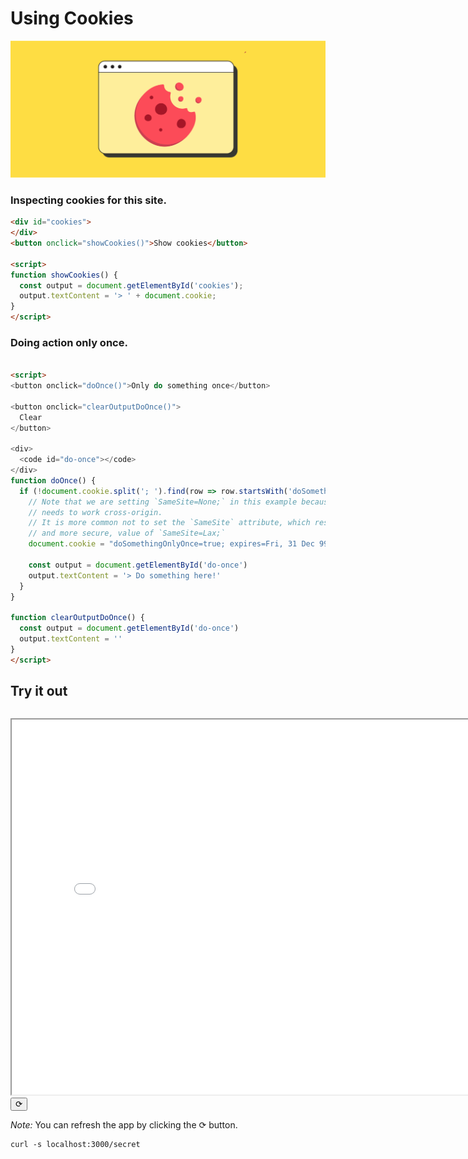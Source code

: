 # Using Cookies

![img](imgs/cookie.png)

### Inspecting cookies for this site.

```html | {type: 'playground'}
<div id="cookies">
</div>
<button onclick="showCookies()">Show cookies</button>

<script>
function showCookies() {
  const output = document.getElementById('cookies');
  output.textContent = '> ' + document.cookie;
}
</script>
```

### Doing action only once.

```html | {type: 'playground'}

<script>
<button onclick="doOnce()">Only do something once</button>

<button onclick="clearOutputDoOnce()">
  Clear
</button>

<div>
  <code id="do-once"></code>
</div>
function doOnce() {
  if (!document.cookie.split('; ').find(row => row.startsWith('doSomethingOnlyOnce'))) {
    // Note that we are setting `SameSite=None;` in this example because the example
    // needs to work cross-origin.
    // It is more common not to set the `SameSite` attribute, which results in the default,
    // and more secure, value of `SameSite=Lax;`
    document.cookie = "doSomethingOnlyOnce=true; expires=Fri, 31 Dec 9999 23:59:59 GMT; SameSite=None; Secure";

    const output = document.getElementById('do-once')
    output.textContent = '> Do something here!'
  }
}

function clearOutputDoOnce() {
  const output = document.getElementById('do-once')
  output.textContent = ''
}
</script>
```


## Try it out


```| {type: 'terminal'}
```
<iframe id="serviceFrameSend" src="Login.md/env/port/3000/" width="800" height="600"  frameborder="1"></iframe>
<button onclick="window.frames['serviceFrameSend'].src+='';">⟳</button>

*Note:* You can refresh the app by clicking the <kbd>⟳</kbd> button.

```| {type: 'command', failed_when:"exitCode!=0"}
curl -s localhost:3000/secret
```